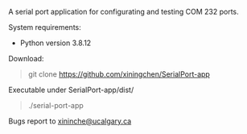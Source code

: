 A serial port application for configurating and testing COM 232 ports. 

System requirements: 
- Python version 3.8.12

Download:
> git clone https://github.com/xiningchen/SerialPort-app

Executable under SerialPort-app/dist/
> ./serial-port-app

Bugs report to xininche@ucalgary.ca 
